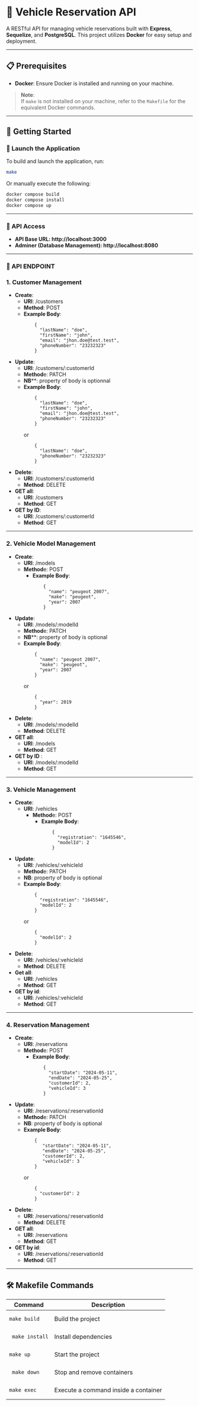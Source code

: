 # 🚗 Vehicle Reservation API

A RESTful API for managing vehicle reservations built with **Express**, **Sequelize**, and **PostgreSQL**. 
This project utilizes **Docker** for easy setup and deployment.

---

## 📋 Prerequisites

- **Docker**: Ensure Docker is installed and running on your machine.

> **Note**:  
> If `make` is not installed on your machine, refer to the `Makefile` for the equivalent Docker commands.

---

## 🚀 **Getting Started**

### 🏁 Launch the Application

To build and launch the application, run:

```bash
make
```
Or manually execute the following:
```bash
docker compose build
docker compose install
docker compose up
```

---

### 🔗 API Access

- **API Base URL: http://localhost:3000**
- **Adminer (Database Management): http://localhost:8080**

---

### 🔗 API ENDPOINT
### 1. Customer Management
- **Create**: 
  - **URI**: /customers
  - **Method**: POST
  - **Example Body**:
    ```
        {
          "lastName": "doe",
          "firstName": "john",
          "email": "jhon.doe@test.test",
          "phoneNumber": "23232323"
        }   
    ```
- **Update**:
    - **URI**: /customers/:customerId
    - **Method**e: PATCH
    - **NB****: property of body is optionnal
    - **Example Body**:
      ```
          {
            "lastName": "doe",
            "firstName": "john",
            "email": "jhon.doe@test.test",
            "phoneNumber": "23232323"
          }   
      ```
      or
      ```
          {
            "lastName": "doe",
            "phoneNumber": "23232323"
          }   
      ```
- **Delete**: 
  - **URI**: /customers/:customerId
  - **Method**: DELETE
- **GET all**: 
  - **URI**: /customers
  - **Method**: GET
- **GET by ID**: 
  - **URI**: /customers/:customerId
  - **Method**: GET

---

### 2. Vehicle Model Management

- **Create**:
  - **URI**: /models
  - **Method**e: POST
    - **Example Body**:
      ```
          {
            "name": "peugeot 2007",
            "make": "peugeot",
            "year": 2007
          }   
      ```
- **Update**:
    - **URI**: /models/:modelId
    - **Method**e: PATCH
    - **NB****: property of body is optional
    - **Example Body**:
      ```
          {
            "name": "peugeot 2007",
            "make": "peugeot",
            "year": 2007
          }     
      ```
      or
      ```
          {
            "year": 2019
          }   
      ```
- **Delete**:
    - **URI**: /models/:modelId
    - **Method**: DELETE
- **GET all**:
    - **URI**: /models
    - **Method**: GET
- **GET by ID** :
    - **URI**: /models/:modelId
    - **Method**: GET

---

### 3. Vehicle Management

- **Create**:
  - **URI**: /vehicles
    - **Method**e: POST
        - **Example Body**:
          ```
              {
                "registration": "1645546",
                "modelId": 2
              }   
          ```
- **Update**:
    - **URI**: /vehicles/:vehicleId
    - **Method**e: PATCH
    - **NB**: property of body is optional
    - **Example Body**:
      ```
          {
            "registration": "1645546",
            "modelId": 2
          }     
      ```
      or
      ```
          {
            "modelId": 2
          }   
      ```
- **Delete**:
    - **URI**: /vehicles/:vehicleId
    - **Method**: DELETE
- **Get all**:
    - **URI**: /vehicles
    - **Method**: GET
- **GET by id**:
    - **URI**: /vehicles/:vehicleId
    - **Method**: GET

---

### 4. Reservation Management

- **Create**:
    - **URI**: /reservations
    - **Method**e: POST
        - **Example Body**:
          ```
              {
                "startDate": "2024-05-11",
                "endDate": "2024-05-25",
                "customerId": 2,
                "vehicleId": 3
              }   
          ```
- **Update**:
    - **URI**: /reservations/:reservationId
    - **Method**e: PATCH
    - **NB**: property of body is optional
    - **Example Body**:
      ```
          {
             "startDate": "2024-05-11",
             "endDate": "2024-05-25",
             "customerId": 2,
             "vehicleId": 3
          }    
      ```
      or
      ```
          {
            "customerId": 2
          }   
      ```
- **Delete**:
    - **URI**: /reservations/:reservationId
    - **Method**: DELETE
- **GET all**:
    - **URI**: /reservations
    - **Method**: GET
- **GET by id**:
    - **URI**: /reservations/:reservationId
    - **Method**: GET

---

## 🛠 Makefile Commands

| Command              | Description                         |
|----------------------|-------------------------------------|
| <pre>`make build`    | Build the project                   |
| <pre> `make install` | Install dependencies                |
| <pre>`make up`       | Start the project                   |
| <pre> `make down`    | Stop and remove containers          |
| <pre>`make exec`     | Execute a command inside a container|